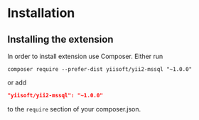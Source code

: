 Installation
============

## Installing the extension

In order to install extension use Composer. Either run

```
composer require --prefer-dist yiisoft/yii2-mssql "~1.0.0"
```

or add

```json
"yiisoft/yii2-mssql": "~1.0.0"
```

to the `require` section of your composer.json.
